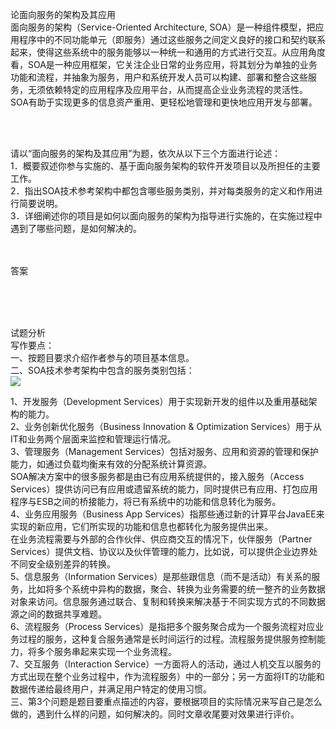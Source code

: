 <div class="detail lh2"><p>论面向服务的架构及其应用<br/>面向服务的架构（Service-Oriented Architecture, SOA）是一种组件模型，把应用程序中的不同功能单元（即服务）通过这些服务之间定义良好的接口和契约联系起来，使得这些系统中的服务能够以一种统一和通用的方式进行交互。从应用角度看，SOA是一种应用框架，它关注企业日常的业务应用，将其划分为单独的业务功能和流程，并抽象为服务，用户和系统开发人员可以构建、部署和整合这些服务，无须依赖特定的应用程序及应用平台，从而提高企业业务流程的灵活性。SOA有助于实现更多的信息资产重用、更轻松地管理和更快地应用开发与部署。<br/></p><br/><br/><p>请以“面向服务的架构及其应用”为题，依次从以下三个方面进行论述：<br/> 1．概要叙述你参与实施的、基于面向服务架构的软件开发项目以及所担任的主要工作。<br/> 2．指出SOA技术参考架构中都包含哪些服务类别，并对每类服务的定义和作用进行简要说明。<br/> 3．详细阐述你的项目是如何以面向服务的架构为指导进行实施的，在实施过程中遇到了哪些问题，是如何解决的。<br/></p><br/><br/>答案<br/><p><br/></p><br/><br/>试题分析<br/>写作要点：<br/>
一、按题目要求介绍作者参与的项目基本信息。<br/>
二、SOA技术参考架构中包含的服务类别包括：<br/>
<img src="https://img.kuaiwenyun.com/images/shiti/2022-06/101/CsC67WdjTY.png" style="max-width:100%;"/><p>1、开发服务（Development Services）用于实现新开发的组件以及重用基础架构的能力。<br/>2、业务创新优化服务（Business Innovation &amp; Optimization Services）用于从IT和业务两个层面来监控和管理运行情况。<br/>3、管理服务（Management Services）包括对服务、应用和资源的管理和保护能力，如通过负载均衡来有效的分配系统计算资源。<br/>SOA解决方案中的很多服务都是由已有应用系统提供的，接入服务（Access Services）提供访问已有应用或遗留系统的能力，同时提供已有应用、打包应用程序与ESB之间的桥接能力，将已有系统中的功能和信息转化为服务。<br/>4、业务应用服务（Business App Services）指那些通过新的计算平台JavaEE来实现的新应用，它们所实现的功能和信息也都转化为服务提供出来。<br/>在业务流程需要与外部的合作伙伴、供应商交互的情况下，伙伴服务（Partner Services）提供文档、协议以及伙伴管理的能力，比如说，可以提供企业边界处不同安全级别差异的转换。<br/>5、信息服务（Information Services）是那些跟信息（而不是活动）有关系的服务，比如将多个系统中异构的数据，聚合、转换为业务需要的统一整齐的业务数据对象来访问。信息服务通过联合、复制和转换来解决基于不同实现方式的不同数据源之间的数据共享难题。<br/>6、流程服务（Process Services）是指把多个服务聚合成为一个服务流程对应业务过程的服务，这种复合服务通常是长时间运行的过程。流程服务提供服务控制能力，将多个服务串起来实现一个业务流程。<br/>7、交互服务（Interaction Service）一方面将人的活动，通过人机交互以服务的方式出现在整个业务过程中，作为流程服务）中的一部分；另一方面将IT的功能和数据传递给最终用户，并满足用户特定的使用习惯。<br/>三、第3个问题是题目要重点描述的内容，要根据项目的实际情况来写自己是怎么做的，遇到什么样的问题，如何解决的。同时文章收尾要对效果进行评价。<br/></p></div>